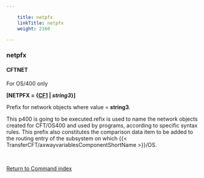 ```yaml
---

    title: netpfx
    linkTitle: netpfx
    weight: 2160

---
```

<span id="netpfx"></span>

### netpfx

#### CFTNET

For OS/400 only

**\[NETPFX = {<u>CF1</u> | *string3*}\]**

Prefix for network objects where value = <span style="font-weight: bold;">****string3****</span>.

This p400 is going to be executed.refix is used to name the network
objects created for CFT/OS400 and used by programs, according to specific
syntax rules. This prefix also constitutes the comparison data item to
be added to the routing entry of the subsystem on which {{< TransferCFT/axwayvariablesComponentShortName  >}}/OS.

 

[Return to Command index](../../)
